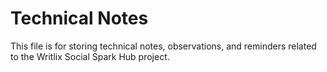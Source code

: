 # Technical Notes

This file is for storing technical notes, observations, and reminders related to the Writlix Social Spark Hub project.
